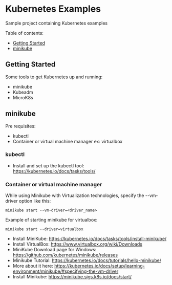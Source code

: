 # Kubernetes Examples

Sample project containing Kubernetes examples

Table of contents:

* [Getting Started](#getting-started)
* [minikube](#minikube)

## Getting Started

Some tools to get Kubernetes up and running:

* minikube
* Kubeadm
* MicroK8s

## minikube

Pre requisites:

* kubectl
* Container or virtual machine manager ex: virtualbox

### kubectl

* Install and set up the kubectl tool: https://kubernetes.io/docs/tasks/tools/

### Container or virtual machine manager

While using Minikube with Virtualization technologies, specify the --vm-driver option like this:
```
minikube start --vm-driver=<driver_name>
```

Example of starting minikube for virtualbox:

```
minikube start --driver=virtualbox
```

* Install MiniKube: https://kubernetes.io/docs/tasks/tools/install-minikube/
* Install VirtualBox: https://www.virtualbox.org/wiki/Downloads
* MiniKube Download page for Windows: https://github.com/kubernetes/minikube/releases
* Minikube Tutorial: https://kubernetes.io/docs/tutorials/hello-minikube/
* More about it here: https://kubernetes.io/docs/setup/learning-environment/minikube/#specifying-the-vm-driver
* Install Minikube: https://minikube.sigs.k8s.io/docs/start/
